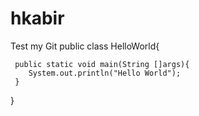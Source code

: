 # hkabir
Test my Git
public class HelloWorld{

     public static void main(String []args){
        System.out.println("Hello World");
     }
}
